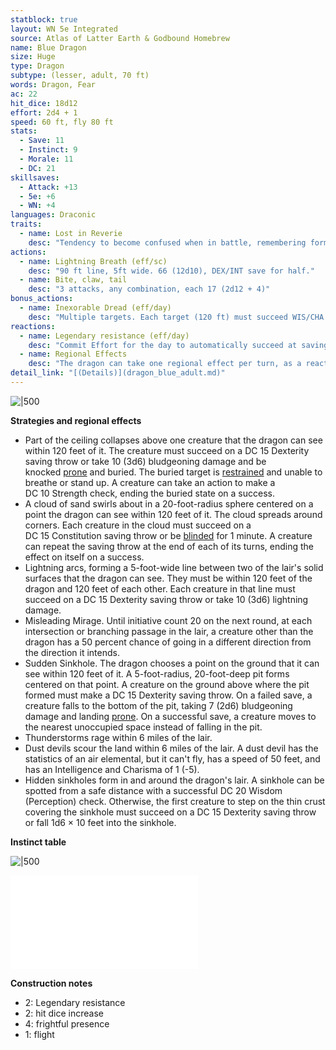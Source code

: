 ```yaml
---
statblock: true
layout: WN 5e Integrated
source: Atlas of Latter Earth & Godbound Homebrew
name: Blue Dragon
size: Huge
type: Dragon
subtype: (lesser, adult, 70 ft)
words: Dragon, Fear
ac: 22
hit_dice: 18d12
effort: 2d4 + 1
speed: 60 ft, fly 80 ft
stats:
  - Save: 11
  - Instinct: 9
  - Morale: 11
  - DC: 21
skillsaves:
  - Attack: +13
  - 5e: +6
  - WN: +4
languages: Draconic
traits:
  - name: Lost in Reverie
    desc: "Tendency to become confused when in battle, remembering former ages and former faces. A dragon must make an Instinct check every round of combat as it struggles to remain focused on the present (check details link)."
actions:
  - name: Lightning Breath (eff/sc)
    desc: "90 ft line, 5ft wide. 66 (12d10), DEX/INT save for half."
  - name: Bite, claw, tail
    desc: "3 attacks, any combination, each 17 (2d12 + 4)"
bonus_actions:
  - name: Inexorable Dread (eff/day)
    desc: "Multiple targets. Each target (120 ft) must succeed WIS/CHA save of become frightened for 1 minute. A creature can repeat the saving throw at the end of each of its turns, ending the effect on itself on a success, then immune for the next 24h."
reactions:
  - name: Legendary resistance (eff/day)
    desc: "Commit Effort for the day to automatically succeed at saving throws."
  - name: Regional Effects
    desc: "The dragon can take one regional effect per turn, as a reaction for being attacked (check details link)"
detail_link: "[(Details)](dragon_blue_adult.md)"
---
```


![|500](https://i.imgur.com/aQ139MJ.png)

**Strategies and regional effects**

- Part of the ceiling collapses above one creature that the dragon can see within 120 feet of it. The creature must succeed on a DC 15 Dexterity saving throw or take 10 (3d6) bludgeoning damage and be knocked [prone](https://5e.tools/conditionsdiseases.html#prone_phb) and buried. The buried target is [restrained](https://5e.tools/conditionsdiseases.html#restrained_phb) and unable to breathe or stand up. A creature can take an action to make a DC 10 Strength check, ending the buried state on a success.
- A cloud of sand swirls about in a 20-foot-radius sphere centered on a point the dragon can see within 120 feet of it. The cloud spreads around corners. Each creature in the cloud must succeed on a DC 15 Constitution saving throw or be [blinded](https://5e.tools/conditionsdiseases.html#blinded_phb) for 1 minute. A creature can repeat the saving throw at the end of each of its turns, ending the effect on itself on a success.
- Lightning arcs, forming a 5-foot-wide line between two of the lair's solid surfaces that the dragon can see. They must be within 120 feet of the dragon and 120 feet of each other. Each creature in that line must succeed on a DC 15 Dexterity saving throw or take 10 (3d6) lightning damage.
- Misleading Mirage. Until initiative count 20 on the next round, at each intersection or branching passage in the lair, a creature other than the dragon has a 50 percent chance of going in a different direction from the direction it intends.
- Sudden Sinkhole. The dragon chooses a point on the ground that it can see within 120 feet of it. A 5-foot-radius, 20-foot-deep pit forms centered on that point. A creature on the ground above where the pit formed must make a DC 15 Dexterity saving throw. On a failed save, a creature falls to the bottom of the pit, taking 7 (2d6) bludgeoning damage and landing [prone](https://5e.tools/conditionsdiseases.html#prone_phb). On a successful save, a creature moves to the nearest unoccupied space instead of falling in the pit.
- Thunderstorms rage within 6 miles of the lair.
- Dust devils scour the land within 6 miles of the lair. A dust devil has the statistics of an air elemental, but it can't fly, has a speed of 50 feet, and has an Intelligence and Charisma of 1 (-5).
- Hidden sinkholes form in and around the dragon's lair. A sinkhole can be spotted from a safe distance with a successful DC 20 Wisdom (Perception) check. Otherwise, the first creature to step on the thin crust covering the sinkhole must succeed on a DC 15 Dexterity saving throw or fall 1d6 × 10 feet into the sinkhole.

**Instinct table**

![|500](https://i.imgur.com/CJdOeMg.png)

![Dragons](../campaign/context/cultures.md#Dragons)

**Construction notes**

- 2: Legendary resistance
- 2: hit dice increase
- 4: frightful presence
- 1: flight


